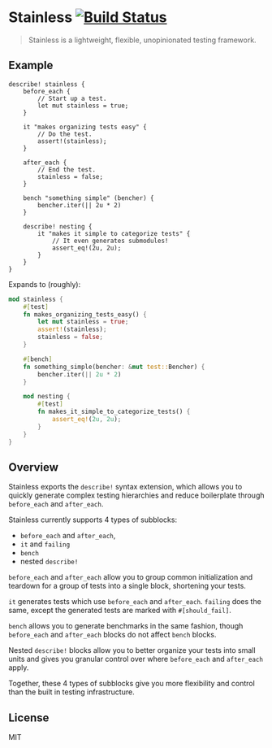 # Stainless [![Build Status](https://travis-ci.org/reem/stainless.svg?branch=master)](https://travis-ci.org/reem/stainless)

> Stainless is a lightweight, flexible, unopinionated testing framework.

## Example

```ignore
describe! stainless {
    before_each {
        // Start up a test.
        let mut stainless = true;
    }

    it "makes organizing tests easy" {
        // Do the test.
        assert!(stainless);
    }

    after_each {
        // End the test.
        stainless = false;
    }

    bench "something simple" (bencher) {
        bencher.iter(|| 2u * 2)
    }

    describe! nesting {
        it "makes it simple to categorize tests" {
            // It even generates submodules!
            assert_eq!(2u, 2u);
        }
    }
}
```

Expands to (roughly):

```rust
mod stainless {
    #[test]
    fn makes_organizing_tests_easy() {
        let mut stainless = true;
        assert!(stainless);
        stainless = false;
    }

    #[bench]
    fn something_simple(bencher: &mut test::Bencher) {
        bencher.iter(|| 2u * 2)
    }

    mod nesting {
        #[test]
        fn makes_it_simple_to_categorize_tests() {
            assert_eq!(2u, 2u);
        }
    }
}
```

## Overview

Stainless exports the `describe!` syntax extension, which allows
you to quickly generate complex testing hierarchies and reduce
boilerplate through `before_each` and `after_each`.

Stainless currently supports 4 types of subblocks:
 - `before_each` and `after_each`,
 - `it` and `failing`
 - `bench`
 - nested `describe!`

`before_each` and `after_each` allow you to group common initialization
and teardown for a group of tests into a single block, shortening your
tests.

`it` generates tests which use `before_each` and `after_each`. `failing`
does the same, except the generated tests are marked with `#[should_fail]`.

`bench` allows you to generate benchmarks in the same fashion, though
`before_each` and `after_each` blocks do not affect `bench` blocks.

Nested `describe!` blocks allow you to better organize your tests into
small units and gives you granular control over where `before_each` and
`after_each` apply.

Together, these 4 types of subblocks give you more flexibility and control
than the built in testing infrastructure.

## License

MIT

